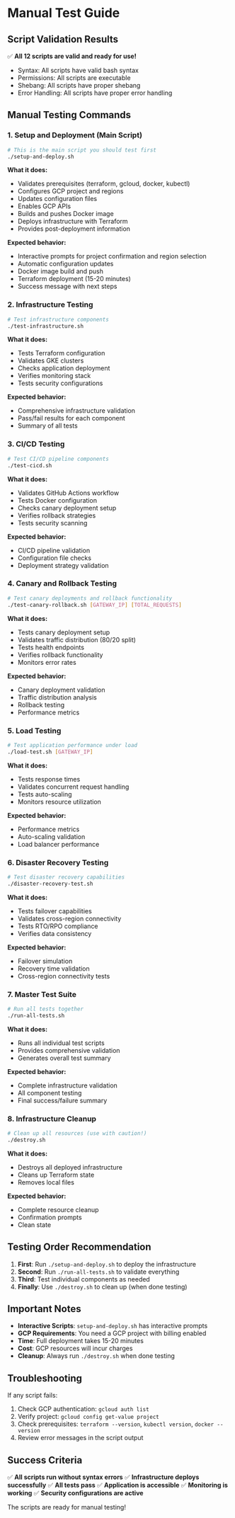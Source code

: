 # Manual Test Guide

## Script Validation Results

✅ **All 12 scripts are valid and ready for use!**
- Syntax: All scripts have valid bash syntax
- Permissions: All scripts are executable
- Shebang: All scripts have proper shebang
- Error Handling: All scripts have proper error handling

## Manual Testing Commands

### 1. **Setup and Deployment** (Main Script)
```bash
# This is the main script you should test first
./setup-and-deploy.sh
```
**What it does:**
- Validates prerequisites (terraform, gcloud, docker, kubectl)
- Configures GCP project and regions
- Updates configuration files
- Enables GCP APIs
- Builds and pushes Docker image
- Deploys infrastructure with Terraform
- Provides post-deployment information

**Expected behavior:**
- Interactive prompts for project confirmation and region selection
- Automatic configuration updates
- Docker image build and push
- Terraform deployment (15-20 minutes)
- Success message with next steps

### 2. **Infrastructure Testing**
```bash
# Test infrastructure components
./test-infrastructure.sh
```
**What it does:**
- Tests Terraform configuration
- Validates GKE clusters
- Checks application deployment
- Verifies monitoring stack
- Tests security configurations

**Expected behavior:**
- Comprehensive infrastructure validation
- Pass/fail results for each component
- Summary of all tests

### 3. **CI/CD Testing**
```bash
# Test CI/CD pipeline components
./test-cicd.sh
```
**What it does:**
- Validates GitHub Actions workflow
- Tests Docker configuration
- Checks canary deployment setup
- Verifies rollback strategies
- Tests security scanning

**Expected behavior:**
- CI/CD pipeline validation
- Configuration file checks
- Deployment strategy validation

### 4. **Canary and Rollback Testing**
```bash
# Test canary deployments and rollback functionality
./test-canary-rollback.sh [GATEWAY_IP] [TOTAL_REQUESTS]
```
**What it does:**
- Tests canary deployment setup
- Validates traffic distribution (80/20 split)
- Tests health endpoints
- Verifies rollback functionality
- Monitors error rates

**Expected behavior:**
- Canary deployment validation
- Traffic distribution analysis
- Rollback testing
- Performance metrics

### 5. **Load Testing**
```bash
# Test application performance under load
./load-test.sh [GATEWAY_IP]
```
**What it does:**
- Tests response times
- Validates concurrent request handling
- Tests auto-scaling
- Monitors resource utilization

**Expected behavior:**
- Performance metrics
- Auto-scaling validation
- Load balancer performance

### 6. **Disaster Recovery Testing**
```bash
# Test disaster recovery capabilities
./disaster-recovery-test.sh
```
**What it does:**
- Tests failover capabilities
- Validates cross-region connectivity
- Tests RTO/RPO compliance
- Verifies data consistency

**Expected behavior:**
- Failover simulation
- Recovery time validation
- Cross-region connectivity tests

### 7. **Master Test Suite**
```bash
# Run all tests together
./run-all-tests.sh
```
**What it does:**
- Runs all individual test scripts
- Provides comprehensive validation
- Generates overall test summary

**Expected behavior:**
- Complete infrastructure validation
- All component testing
- Final success/failure summary

### 8. **Infrastructure Cleanup**
```bash
# Clean up all resources (use with caution!)
./destroy.sh
```
**What it does:**
- Destroys all deployed infrastructure
- Cleans up Terraform state
- Removes local files

**Expected behavior:**
- Complete resource cleanup
- Confirmation prompts
- Clean state

## Testing Order Recommendation

1. **First**: Run `./setup-and-deploy.sh` to deploy the infrastructure
2. **Second**: Run `./run-all-tests.sh` to validate everything
3. **Third**: Test individual components as needed
4. **Finally**: Use `./destroy.sh` to clean up (when done testing)

## Important Notes

- **Interactive Scripts**: `setup-and-deploy.sh` has interactive prompts
- **GCP Requirements**: You need a GCP project with billing enabled
- **Time**: Full deployment takes 15-20 minutes
- **Cost**: GCP resources will incur charges
- **Cleanup**: Always run `./destroy.sh` when done testing

## Troubleshooting

If any script fails:
1. Check GCP authentication: `gcloud auth list`
2. Verify project: `gcloud config get-value project`
3. Check prerequisites: `terraform --version`, `kubectl version`, `docker --version`
4. Review error messages in the script output

## Success Criteria

✅ **All scripts run without syntax errors**
✅ **Infrastructure deploys successfully**
✅ **All tests pass**
✅ **Application is accessible**
✅ **Monitoring is working**
✅ **Security configurations are active**

The scripts are ready for manual testing!
